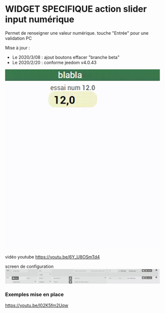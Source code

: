 # WIDGET SPECIFIQUE action slider input numérique

Permet de renseigner une valeur numérique.
touche "Entrée" pour une validation PC

Mise à jour :
- Le 2020/3/08 : ajout boutons effacer "branche beta"
- Le 2020/2/20 : conforme jeedom v4.0.43

<img src="action_input_numb.gif"/>

vidéo youtube
https://youtu.be/6Y_U8OSmTd4


screen de configuration
<img src="curseur input numb.png"/>

### Exemples mise en place

https://youtu.be/l02K5fm2Uqw



